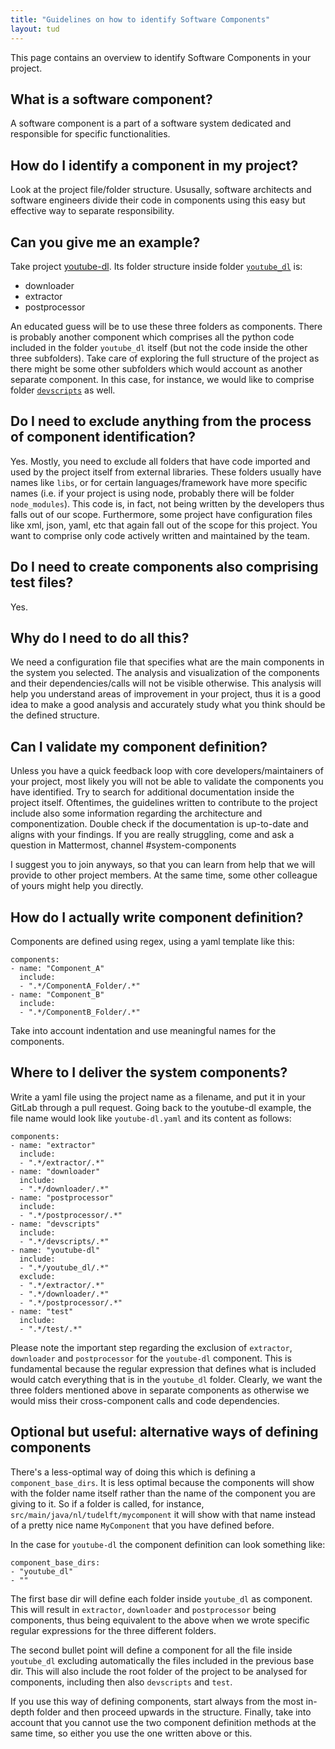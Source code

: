 ```yaml
---
title: "Guidelines on how to identify Software Components"
layout: tud
---
```


This page contains an overview to identify Software Components in your project.

## What is a software component?
A software component is a part of a software system dedicated and responsible for specific functionalities.

## How do I identify a component in my project?
Look at the project file/folder structure. Ususally, software architects and software engineers 
divide their code in components using this easy but effective way to separate responsibility.

## Can you give me an example?
Take project [youtube-dl](https://github.com/ytdl-org/youtube-dl).
Its folder structure inside folder [`youtube_dl`](https://github.com/ytdl-org/youtube-dl/tree/master/youtube_dl) is:
- downloader
- extractor
- postprocessor

An educated guess will be to use these three folders as components.
There is probably another component which comprises all the python code included in the
folder `youtube_dl` itself (but not the code inside the other three subfolders).
Take care of exploring the full structure of the project as there might be some other 
subfolders which would account as another separate component. In this case, for instance,
we would like to comprise folder [`devscripts`](https://github.com/ytdl-org/youtube-dl/tree/master/devscripts) 
as well.

## Do I need to exclude anything from the process of component identification?
Yes. Mostly, you need to exclude all folders that have code imported and used
by the project itself from external libraries. These folders usually have names like `libs`, or
for certain languages/framework have more specific names (i.e. if your project is using node,
probably there will be folder `node_modules`).
This code is, in fact, not being written by the developers thus falls out of our scope.
Furthermore, some project have configuration files like xml, json, yaml, etc that again
fall out of the scope for this project. You want to comprise only code actively written
and maintained by the team.

## Do I need to create components also comprising test files?
Yes. 

## Why do I need to do all this?
We need a configuration file that specifies what are the main components in the system you selected.
The analysis and visualization of the components and their dependencies/calls
will not be visible otherwise.
This analysis will help you understand areas of improvement in your project, 
thus it is a good idea to make a good analysis and accurately study what you think 
should be the defined structure.

## Can I validate my component definition?
Unless you have a quick feedback loop with core developers/maintainers of your project,
most likely you will not be able to validate the components you have identified.
Try to search for additional documentation inside the project itself. Oftentimes,
the guidelines written to contribute to the project include also some 
information regarding the architecture and componentization. Double check 
if the documentation is up-to-date and aligns with your findings.
If you are really struggling, come and ask a question in Mattermost, channel #system-components

I suggest you to join anyways, so that you can learn from help that we will provide
to other project members. At the same time, some other colleague of yours might help you directly.

## How do I actually write component definition?
Components are defined using regex, using a yaml template like this:
```
components:
- name: "Component_A"
  include:
  - ".*/ComponentA_Folder/.*"
- name: "Component_B"
  include:
  - ".*/ComponentB_Folder/.*"
```
Take into account indentation and use meaningful names for the components.

## Where to I deliver the system components?
Write a yaml file using the project name as a filename, and put it in your GitLab through a pull request.
Going back to the youtube-dl example, the file name would look like `youtube-dl.yaml` and its content as follows:

```
components:
- name: "extractor"
  include:
  - ".*/extractor/.*"
- name: "downloader"
  include:
  - ".*/downloader/.*"
- name: "postprocessor"
  include:
  - ".*/postprocessor/.*"
- name: "devscripts"
  include:
  - ".*/devscripts/.*"
- name: "youtube-dl"
  include:
  - ".*/youtube_dl/.*"
  exclude:
  - ".*/extractor/.*"
  - ".*/downloader/.*"
  - ".*/postprocessor/.*"
- name: "test"
  include:
  - ".*/test/.*"
```

Please note the important step regarding the exclusion of `extractor`, `downloader` and `postprocessor` 
for the `youtube-dl` component. This is fundamental because the regular expression 
that defines what is included would catch everything that is in the `youtube_dl` folder.
Clearly, we want the three folders mentioned above in separate components as otherwise 
we would miss their cross-component calls and code dependencies.

## Optional but useful: alternative ways of defining components
There's a less-optimal way of doing this which is defining a `component_base_dirs`.
It is less optimal because the components will show with the folder name itself 
rather than the name of the component you are giving to it. So if a folder is called, for instance,
`src/main/java/nl/tudelft/mycomponent` it will show with that name instead of a pretty nice
name `MyComponent` that you have defined before.

In the case for `youtube-dl` the component definition can look something like:

```
component_base_dirs:
- "youtube_dl"
- ""
```

The first base dir will define each folder inside `youtube_dl` as component. This will 
result in `extractor`, `downloader` and `postprocessor` being components, thus
being equivalent to the above when we wrote specific regular expressions for 
the three different folders.

The second bullet point will define a component for all the file inside `youtube_dl` 
excluding automatically the files included in the previous base dir. This will also include the
root folder of the project to be analysed for components, including then also `devscripts`
and `test`.

If you use this way of defining components, start always from the most in-depth folder and
then proceed upwards in the structure. Finally, take into account that you cannot use 
the two component definition methods at the same time, 
so either you use the one written above or this. 